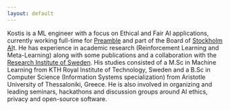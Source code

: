 ```yaml
---
layout: default
---
```


Kostis is a ML engineer with a focus on Ethical and Fair AI applications, currently working full-time for [Preamble](https://www.preamble.com/) and part of the Board of [Stockholm AI](https://stockholm.ai/)t. He has experience in academic research (Reinforcement Learning and Meta-Learning) along with some publications and a collaboration with the [Research Institute of Sweden](https://www.ri.se/en). His studies consisted of a M.Sc in Machine Learning from KTH Royal Institute of Technology, Sweden and a B.Sc in Computer Science (Information Systems specialization) from Aristotle University of Thessaloniki, Greece. He is also involved in organizing and leading seminars, hackathons and discussion groups around AI ethics, privacy and open-source software.
